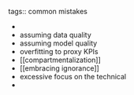 tags:: common mistakes

-
- assuming data quality
- assuming model quality
- overfitting to proxy KPIs
- [[compartmentalization]]
- [[embracing ignorance]]
- excessive focus on the technical
-